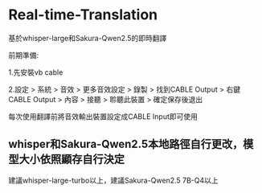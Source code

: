 # Real-time-Translation
基於whisper-large和Sakura-Qwen2.5的即時翻譯

前期準備:

1.先安裝vb cable  

2.設定 > 系統 > 音效 > 更多音效設定 > 錄製 > 找到CABLE Output > 右鍵CABLE Output > 內容 > 接聽 > 聆聽此裝置 > 確定保存後退出

每次使用翻譯前將音效輸出裝置設定成CABLE Input即可使用

## whisper和Sakura-Qwen2.5本地路徑自行更改，模型大小依照顯存自行決定
建議whisper-large-turbo以上，建議Sakura-Qwen2.5 7B-Q4以上
